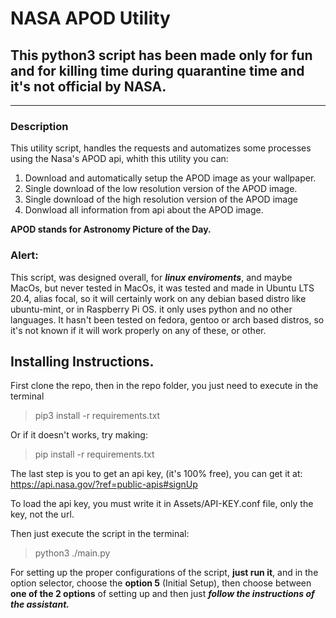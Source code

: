 # NASA APOD Utility

## This python3 script has been made only for fun and for killing time during quarantine time and it's not official by NASA.


***


### Description

This utility script, handles the requests and automatizes some processes
using the Nasa's APOD api, whith this utility you can:

1. Download and automatically setup the APOD image as your wallpaper.
2. Single download of the low resolution version of the APOD image.
3. Single download of the  high resolution version of the APOD image
4. Donwload all information from api about the APOD image.



**APOD stands for Astronomy Picture of the Day.**


### Alert:
This script, was designed overall, for **_linux enviroments_**, 
and maybe MacOs, but never tested in MacOs, it was tested and made
in Ubuntu LTS 20.4, alias focal, so it will certainly work on any debian
based distro like ubuntu-mint, or in Raspberry Pi OS.
it only uses python and no other languages.
It hasn't been tested on fedora, gentoo or arch based 
distros, so it's not known if it will work properly on 
any of these, or other.

## Installing Instructions.
First clone the repo, then in the repo folder, 
you just need to execute in the terminal

> pip3 install -r requirements.txt

Or if it doesn't works, try making:
> pip install -r requirements.txt

The last step is you to get an api key, (it's 100% free),
you can get it at: https://api.nasa.gov/?ref=public-apis#signUp

To load the api key, you must write it in Assets/API-KEY.conf file, only the key, not the url.

Then just execute the script in the terminal:

> python3 ./main.py

For setting up the proper configurations of the script,
**just run it**, and in the option selector, choose the
**option 5** (Initial Setup), then choose between **one of the 2 options** of setting up
and then just ***follow the instructions of the assistant.***
